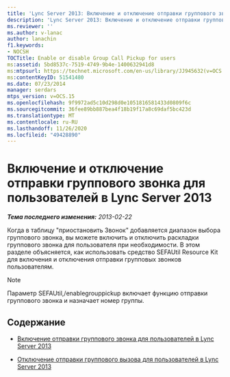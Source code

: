 ```yaml
---
title: 'Lync Server 2013: Включение и отключение отправки группового звонка для пользователей'
description: 'Lync Server 2013: Включение и отключение отправки группового звонка для пользователей.'
ms.reviewer: ''
ms.author: v-lanac
author: lanachin
f1.keywords:
- NOCSH
TOCTitle: Enable or disable Group Call Pickup for users
ms:assetid: 5bd8537c-7519-4749-9b4e-1400632941d8
ms:mtpsurl: https://technet.microsoft.com/en-us/library/JJ945632(v=OCS.15)
ms:contentKeyID: 51541480
ms.date: 07/23/2014
manager: serdars
mtps_version: v=OCS.15
ms.openlocfilehash: 9f9972ad5c10d298d0e1051816581433d0809f6c
ms.sourcegitcommit: 36fee89bb887bea4f18b19f17a8c69daf5bc423d
ms.translationtype: MT
ms.contentlocale: ru-RU
ms.lasthandoff: 11/26/2020
ms.locfileid: "49428890"
---
```

# <a name="enable-or-disable-group-call-pickup-for-users-in-lync-server-2013"></a>Включение и отключение отправки группового звонка для пользователей в Lync Server 2013

<div data-xmlns="http://www.w3.org/1999/xhtml">

<div class="topic" data-xmlns="http://www.w3.org/1999/xhtml" data-msxsl="urn:schemas-microsoft-com:xslt" data-cs="https://msdn.microsoft.com/">

<div data-asp="https://msdn2.microsoft.com/asp">



</div>

<div id="mainSection">

<div id="mainBody">

<span> </span>

_**Тема последнего изменения:** 2013-02-22_

Когда в таблицу "приостановить Звонок" добавляется диапазон выбора группового звонка, вы можете включить и отключить раскладки группового звонка для пользователя при необходимости. В этом разделе объясняется, как использовать средство SEFAUtil Resource Kit для включения и отключения отправки групповых звонков пользователям.

<div>


> [!NOTE]  
> Параметр SEFAUtil,/enablegrouppickup включает функцию отправки группового звонка и назначает номер группы.



</div>

<div>

## <a name="in-this-section"></a>Содержание

  - [Включение отправки группового звонка для пользователей в Lync Server 2013](lync-server-2013-enable-group-call-pickup-for-users.md)

  - [Отключение отправки группового вызова для пользователей в Lync Server 2013](lync-server-2013-disable-group-call-pickup-for-users.md)

</div>

</div>

<span> </span>

</div>

</div>

</div>

